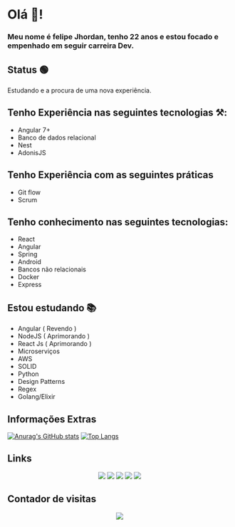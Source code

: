 # Olá 🦗!
### Meu nome é felipe Jhordan, tenho 22 anos e estou focado e empenhado em seguir carreira Dev.
## Status  🟢
Estudando e a procura de uma nova experiência.
## Tenho Experiência nas seguintes tecnologias ⚒:
- Angular 7+
- Banco de dados relacional
- Nest
- AdonisJS
## Tenho Experiência com as seguintes práticas
- Git flow
- Scrum
## Tenho conhecimento nas seguintes tecnologias:
- React
- Angular
- Spring
- Android
- Bancos não relacionais
- Docker
- Express
## Estou estudando 📚
- Angular ( Revendo )
- NodeJS ( Aprimorando ) 
- React Js ( Aprimorando )
- Microserviços
- AWS
- SOLID 
- Python
- Design Patterns
- Regex 
- Golang/Elixir

## Informações Extras

[![Anurag's GitHub stats](https://github-readme-stats.vercel.app/api?username=felipejhordan&theme=chartreuse-dark)](https://github.com/felipejhordan/github-readme-stats)
[![Top Langs](https://github-readme-stats.vercel.app/api/top-langs/?username=felipejhordan&layout=compact&langs_count=8&hide=vue,scss&theme=chartreuse-dark)](https://github.com/anuraghazra/github-readme-stats)
<br/>
## Links
<div align="center">
    <a href="https://www.instagram.com/felipejhordan.alves/" target="_blank"><img
            src="https://img.shields.io/badge/-Instagram-%23E4405F?style=for-the-badge&logo=instagram&logoColor=white"
            target="_blank"></a>
    <a href="https://gitlab.com/FelipeJhordan" target="_blank"><img
            src="https://img.shields.io/badge/gitlab-%23181717.svg?style=for-the-badge&logo=gitlab&logoColor=white"
            target="_blank"></a>
    <a href="https://www.linkedin.com/in/felipe-jhordan-maciel-alves-5b191917b/" target="_blank"><img
            src="https://img.shields.io/badge/-LinkedIn-%230077B5?style=for-the-badge&logo=linkedin&logoColor=white"
            target="_blank"></a>
    <a href="https://portifolio-v2.vercel.app/" target="_blank"><img
            src="https://img.shields.io/badge/website-000000?style=for-the-badge&logo=About.me&logoColor=white"
            target="_blank"></a>
  <a href="https://github.com/FelipeJhordanSecondary" target="_blank"><img
            src="https://img.shields.io/badge/github-%23121011.svg?style=for-the-badge&logo=github&logoColor=white"
            target="_blank"></a>
</div>

## Contador de visitas 
<p align="center">   <img alingn="center" src="https://profile-counter.glitch.me/FelipeJhordan/count.svg" /></p>
